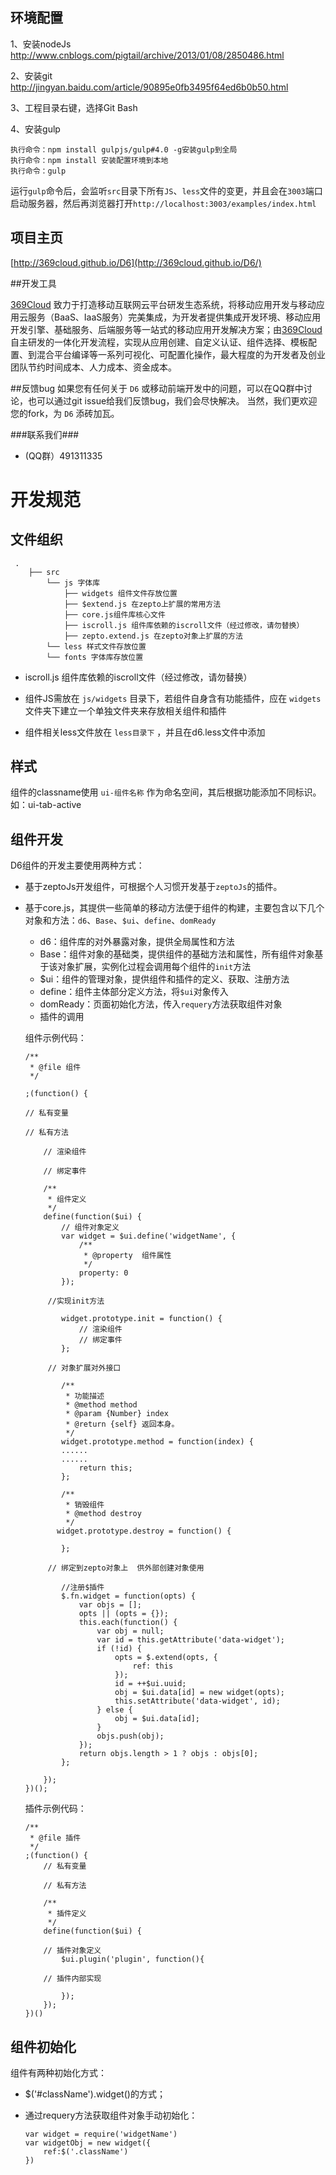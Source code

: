 
## 环境配置


1、安装nodeJs
	http://www.cnblogs.com/pigtail/archive/2013/01/08/2850486.html

2、安装git
	http://jingyan.baidu.com/article/90895e0fb3495f64ed6b0b50.html

3、工程目录右键，选择Git Bash


4、安装gulp 
	
	执行命令：npm install gulpjs/gulp#4.0 -g安装gulp到全局
	执行命令：npm install 安装配置环境到本地
	执行命令：gulp

   运行`gulp`命令后，会监听`src`目录下所有`JS`、`less`文件的变更，并且会在`3003`端口启动服务器，然后再浏览器打开`http://localhost:3003/examples/index.html`


## 项目主页
	
[http://369cloud.github.io/D6](http://369cloud.github.io/D6/)

##开发工具


[369Cloud](http://www.369cloud.com) 致力于打造移动互联网云平台研发生态系统，将移动应用开发与移动应用云服务（BaaS、IaaS服务）完美集成，为开发者提供集成开发环境、移动应用开发引擎、基础服务、后端服务等一站式的移动应用开发解决方案；由[369Cloud](http://www.369cloud.com) 自主研发的一体化开发流程，实现从应用创建、自定义认证、组件选择、模板配置、到混合平台编译等一系列可视化、可配置化操作，最大程度的为开发者及创业团队节约时间成本、人力成本、资金成本。

##反馈bug
如果您有任何关于 `D6` 或移动前端开发中的问题，可以在QQ群中讨论，也可以通过git issue给我们反馈bug，我们会尽快解决。 当然，我们更欢迎您的fork，为 `D6` 添砖加瓦。

###联系我们###
* (QQ群）491311335 
 

# 开发规范

## 文件组织

	 .
	    ├── src
	        └── js 字体库
	            ├── widgets 组件文件存放位置
	            ├── $extend.js 在zepto上扩展的常用方法
	            ├── core.js组件库核心文件
	            ├── iscroll.js 组件库依赖的iscroll文件（经过修改，请勿替换）
				├── zepto.extend.js 在zepto对象上扩展的方法
	        └── less 样式文件存放位置
			└── fonts 字体库存放位置
*	iscroll.js 组件库依赖的iscroll文件（经过修改，请勿替换）

*	组件JS需放在 `js/widgets` 目录下，若组件自身含有功能插件，应在 `widgets` 文件夹下建立一个单独文件夹来存放相关组件和插件

*	组件相关less文件放在 `less目录下` ，并且在d6.less文件中添加

	
## 样式
组件的classname使用 `ui-组件名称` 作为命名空间，其后根据功能添加不同标识。如：ui-tab-active

## 组件开发

D6组件的开发主要使用两种方式：

*	基于zeptoJs开发组件，可根据个人习惯开发基于`zeptoJs`的插件。

*	基于core.js，其提供一些简单的移动方法便于组件的构建，主要包含以下几个对象和方法：`d6`、`Base`、`$ui`、`define`、`domReady`
	-	d6：组件库的对外暴露对象，提供全局属性和方法
	-	Base：组件对象的基础类，提供组件的基础方法和属性，所有组件对象基于该对象扩展，实例化过程会调用每个组件的`init`方法
	-	$ui：组件的管理对象，提供组件和插件的定义、获取、注册方法
	-	define：组件主体部分定义方法，将`$ui`对象传入
	-	domReady：页面初始化方法，传入`requery`方法获取组件对象
	-	插件的调用

	组件示例代码：

	
		/**
		 * @file 组件
		 */
		
		;(function() {
		
		// 私有变量  
		   
		// 私有方法  
		
		    // 渲染组件
		
		    // 绑定事件 
		
		    /**
		     * 组件定义
		     */
		    define(function($ui) {
		        // 组件对象定义  
		        var widget = $ui.define('widgetName', {
		            /**
		             * @property  组件属性
		             */
		            property: 0
		        });

		     //实现init方法
		
		        widget.prototype.init = function() {
		            // 渲染组件
		            // 绑定事件
		        };
		
		     // 对象扩展对外接口  
		
		        /**
		         * 功能描述
		         * @method method
		         * @param {Number} index 
		         * @return {self} 返回本身。
		         */
		        widget.prototype.method = function(index) {
			    ......
			    ......
		            return this;
		        };
		
		        /**
		         * 销毁组件
		         * @method destroy
		         */
		       widget.prototype.destroy = function() {
		
		        };
		
		     // 绑定到zepto对象上  供外部创建对象使用 
		
		        //注册$插件
		        $.fn.widget = function(opts) {
		            var objs = [];
		            opts || (opts = {});
		            this.each(function() {
		                var obj = null;
		                var id = this.getAttribute('data-widget');
		                if (!id) {
		                    opts = $.extend(opts, {
		                        ref: this
		                    });
		                    id = ++$ui.uuid;
		                    obj = $ui.data[id] = new widget(opts);
		                    this.setAttribute('data-widget', id);
		                } else {
		                    obj = $ui.data[id];
		                }
		                objs.push(obj);
		            });
		            return objs.length > 1 ? objs : objs[0];
		        };
		
		    });
		})();

	插件示例代码：

	
		/**
		 * @file 插件
		 */
		;(function() {
		    // 私有变量  
		   
		    // 私有方法 
		
		    /**
		     * 插件定义
		     */
		    define(function($ui) {
		
			// 插件对象定义  
		        $ui.plugin('plugin', function(){
		
			// 插件内部实现
			
		        });
		    });
		})()

	


## 组件初始化
组件有两种初始化方式：

*	$('#className').widget()的方式；

*	通过requery方法获取组件对象手动初始化：

		var widget = require('widgetName')
        var widgetObj = new widget({
            ref:$('.className')
        })


